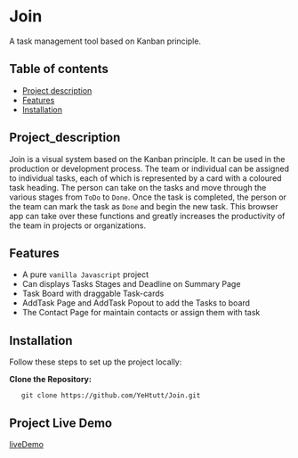 
# Join

A task management tool based on Kanban principle.

## Table of contents

- [Project description](#Projekt_description )
- [Features](#features)
- [Installation](#installation)


## Project_description

Join is a visual system based on the Kanban principle. It can be used in the production or development process.
The team or individual can be assigned to individual tasks, each of which is represented by a card with a coloured task heading. The person can take on the tasks and move through the various stages from `ToDo` to `Done`. Once the task is completed, the person or the team can mark the task as `Done` and begin the new task. This browser app can take over these functions and greatly increases the productivity of the team in projects or organizations.



## Features

- A pure `vanilla Javascript` project
- Can displays Tasks Stages and Deadline on Summary Page
- Task Board with draggable Task-cards
- AddTask Page and AddTask Popout to add the Tasks to board
- The Contact Page for maintain contacts or assign them with task 

## Installation

Follow these steps to set up the project locally:

**Clone the Repository:**
```
   git clone https://github.com/YeHtutt/Join.git
```


## Project Live Demo

[liveDemo](https://join.ye-htut-aung.de)


